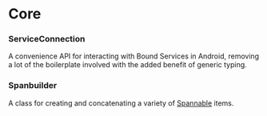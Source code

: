 # Core

### ServiceConnection

A convenience API for interacting with Bound Services in Android, removing a lot of the boilerplate involved with the added benefit of
generic typing.

### Spanbuilder

A class for creating and concatenating a variety of [Spannable](https://developer.android.com/reference/android/text/Spannable.html) items.

